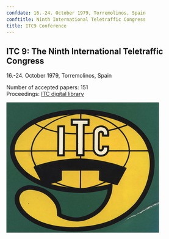 ```yaml
---
confdate: 16.-24. October 1979, Torremolinos, Spain
conftitle: Ninth International Teletraffic Congress
title: ITC9 Conference
---
```


## ITC 9: The Ninth International Teletraffic Congress

16.-24. October 1979, Torremolinos, Spain

Number of accepted papers: 151<br/>
Proceedings: [ITC digital library](/itc-library/itc9.html)

![](/assets/Persistent/itc09-small.png)
